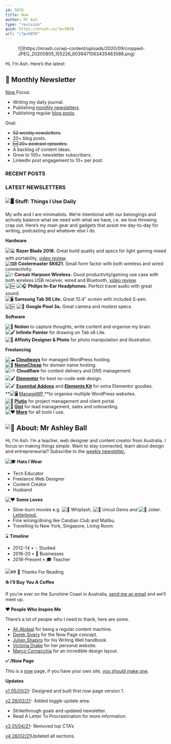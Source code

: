 ```yaml
---
id: 5876
title: Now
author: Mr Ash
type: "revision"
guid: https://mrash.co/?p=5876
url: "/?p=5876"
---
```


<figure>![](https://mrash.co/wp-content/uploads/2020/09/cropped-JPEG_20200805_155226_6039471063435463588.png)</figure>Hi, I’m Ash. Here’s the latest:

## 💌 Monthly Newsletter

 [ Now ](#now)Focus:

- Writing my daily journal.
- Publishing [monthly newsletters](https://links.mrash.co/newsletter).
- Publishing regular [blog posts](https://mrash.co/blog/).

Goal:

- <del>52 weekly newsletters.</del>
- 20+ blog posts.
- <del>🆕 20+ podcast episodes.</del>
- A backlog of content ideas.
- Grow to 100+ newsletter subscribers.
- LinkedIn post engagement to 10+ per post.

### RECENT POSTS

### LATEST NEWSLETTERS

### ![🖥](https://s.w.org/images/core/emoji/13.0.0/svg/1f5a5.svg) **Stuff:** Things I Use Daily

My wife and I are minimalists. We’re intentional with our belongings and actively balance what we need with what we have, i.e. we love throwing crap out. Here’s my main gear and gadgets that assist me day-to-day for writing, podcasting and whatever else I do.

**Hardware**

![💻](https://s.w.org/images/core/emoji/13.0.0/svg/1f4bb.svg) **Razer Blade 2018.** Great build quality and specs for light gaming mixed with portability, [video review](https://youtu.be/-j3nKgwq2mQ).  
![⌨](https://s.w.org/images/core/emoji/13.0.0/svg/2328.svg) **Coolermaster SK621.** Small form factor with both wireless and wired connectivity.  
![🖱](https://s.w.org/images/core/emoji/13.0.0/svg/1f5b1.svg) **Corsair Harpoon Wireless.** Good productivity/gaming use case with both wireless USB receiver, wired and Bluetooth, [video review](https://youtu.be/cN8fpB8sk9M).  
![🆕](https://s.w.org/images/core/emoji/13.1.0/svg/1f195.svg) ![🎧](https://s.w.org/images/core/emoji/13.0.0/svg/1f3a7.svg) **Philips In-Ear Headphones.** Perfect travel audio with great sound.  
![🖥](https://s.w.org/images/core/emoji/13.0.0/svg/1f5a5.svg) **Samsung Tab S6 Lite.** Great 10.4″ screen with included S-pen.  
![🆕](https://s.w.org/images/core/emoji/13.1.0/svg/1f195.svg) ![📱](https://s.w.org/images/core/emoji/13.0.0/svg/1f4f1.svg) **Google Pixel 3a.** Great camera and modest specs.

**Software**

**![📝](https://s.w.org/images/core/emoji/13.1.0/svg/1f4dd.svg) Notion** to capture thoughts, write content and organise my brain.  
**![🖌](https://s.w.org/images/core/emoji/13.1.0/svg/1f58c.svg) Infinite Painter** for drawing on Tab s6 Lite.  
**![🎨](https://s.w.org/images/core/emoji/13.1.0/svg/1f3a8.svg) Affinity Designer &amp; Photo** for photo manipulation and illustration.

**Freelancing**

**![☁](https://s.w.org/images/core/emoji/13.1.0/svg/2601.svg) [Cloudways](https://links.mrash.co/cloudways)** for managed WordPress hosting.  
![🔗](https://s.w.org/images/core/emoji/13.1.0/svg/1f517.svg) [**NameCheap**](http://links.mrash.co/namecheap) for domain name hosting.  
![⛅](https://s.w.org/images/core/emoji/13.1.0/svg/26c5.svg) **Cloudflare** for content delivery and DNS management.  
**![🖌](https://s.w.org/images/core/emoji/13.1.0/svg/1f58c.svg) [Elementor](https://links.mrash.co/elementor)** for best no-code web design.  
![🖌](https://s.w.org/images/core/emoji/13.1.0/svg/1f58c.svg) [**Essential Addons**](http://links.mrash.co/essentialaddons) and [**Elements Kit**](https://links.mrash.co/elementskit) for extra Elementor goodies.  
**![🖥](https://s.w.org/images/core/emoji/13.1.0/svg/1f5a5.svg) [ManageWP ](https://managewp.com/)**to organise multiple WordPress websites.  
**![🏈](https://s.w.org/images/core/emoji/13.1.0/svg/1f3c8.svg) [Plutio](http://links.mrash.co/Plutio)** for project management and client portal.  
**![🧑](https://s.w.org/images/core/emoji/13.1.0/svg/1f9d1.svg) [Gist](http://links.mrash.co/gist)** for lead management, sales and onboarding.  
**![❤](https://s.w.org/images/core/emoji/13.1.0/svg/2764.svg) [More](https://links.mrash.co/tools)** for all tools I use.

## ![🧔](https://s.w.org/images/core/emoji/13.0.0/svg/1f9d4.svg) **About:** Mr Ashley Ball

Hi, I’m Ash. I’m a teacher, web designer and content creator from Australia. I focus on making things simple. Want to stay connected, learn about design and entrepreneurial? Subscribe to the [weekly newsletter.](https://links.mrash.co/newsletter)

![🎓](https://s.w.org/images/core/emoji/13.0.0/svg/1f393.svg) **Hats I Wear**

- Tech Educator
- Freelance Web Designer
- Content Creator
- Husband

![❤](https://s.w.org/images/core/emoji/13.0.0/svg/2764.svg) **Some Loves**

- Slow-burn movies e.g. ![🥁](https://s.w.org/images/core/emoji/13.0.0/svg/1f941.svg) Whiplash, ![💎](https://s.w.org/images/core/emoji/13.0.0/svg/1f48e.svg) Uncut Gems and ![🤡](https://s.w.org/images/core/emoji/13.0.0/svg/1f921.svg) Joker. [Letterboxd.](https://letterboxd.com/mrashleyball/)
- Fine wining/dining like Candian Club and Malibu.
- Travelling to New York, Singapore, Living Room.

⌛ **Timeline**

- 2012-14 • 💡 Studied
- 2016-20 • 💼 Businesses
- 2018-Present • 🎓 Teacher

 ![](https://mrash.co/wp-content/uploads/2020/09/JPEG_20200805_155226_6039471063435463588-1024x1024.png)## 🙏 Thanks For Reading

**☕ I’ll Buy You A Coffee**

If you’re ever on the Sunshine Coast in Australia, [send me an email](mailto:me@mrashleyball.com) and we’ll meet up.

**❤ People Who Inspire Me**

There’s a lot of people who I need to thank, here are some.

- [Ali Abdaal](https://aliabdaal.com/) for being a regular content machine.
- [Derek Sivers](https://sive.rs/) for the Now Page concept.
- [Julian Shapiro](https://www.julian.com/) for his Writing Well handbook.
- [Victoria Drake](https://victoria.dev/) for her personal website.
- [Marco Cornacchia](https://www.marco.fyi/) for an incredible design layout.

**✅ /Now Page**

This is a [now](https://nownownow.com/) page, if you have your own site, [you should make one](https://nownownow.com/about).

**Updates**

 <a href="">v1 05/01/21</a>- Designed and built first now page version 1.

 <a href="">v2 26/02/21</a>- Added toggle update area.
- Strikethrough goals and updated newsletter.
- Read A Letter To Procrastination for more information.

 <a href="">v3 01/04/21</a>- Removed top CTA’s

 <a href="">v4 26/02/21</a>Updated all sections.